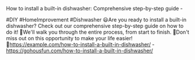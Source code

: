 How to install a built-in dishwasher: Comprehensive step-by-step guide - 

#DIY #HomeImprovement #Dishwasher
😃Are you ready to install a built-in dishwasher? Check out our comprehensive step-by-step guide on how to do it! 🤔We'll walk you through the entire process, from start to finish. 🔨Don't miss out on this opportunity to make your life easier! 🔗https://example.com/how-to-install-a-built-in-dishwasher/ - https://gohousfun.com/how-to-install-a-built-in-dishwasher/
